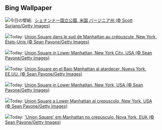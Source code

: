 ## Bing Wallpaper
![](https://www.bing.com/th?id=OHR.SpringCub_JA-JP5808009798_UHD.jpg&w=1000)今日の壁紙: &nbsp;[シェナンドー国立公園, 米国 バージニア州 (© Scott Suriano/Getty Images)](https://www.bing.com/th?id=OHR.SpringCub_JA-JP5808009798_UHD.jpg)
<br><br/>
![](https://www.bing.com/th?id=OHR.UnionSquareNYC_FR-FR8135739524_UHD.jpg&w=1000)Today: [Union Square dans le sud de Manhattan au crépuscule, New York, États-Unis (© Sean Pavone/Getty Images)](https://www.bing.com/th?id=OHR.UnionSquareNYC_FR-FR8135739524_UHD.jpg)
<br><br/>
![](https://www.bing.com/th?id=OHR.UnionSquareNYC_DE-DE5106138170_UHD.jpg&w=1000)Today: [Union Square in Lower Manhattan, New York City, USA (© Sean Pavone/Getty Images)](https://www.bing.com/th?id=OHR.UnionSquareNYC_DE-DE5106138170_UHD.jpg)
<br><br/>
![](https://www.bing.com/th?id=OHR.UnionSquareNYC_ES-ES8980958593_UHD.jpg&w=1000)Today: [Union Square en el Bajo Manhattan al atardecer, Nueva York, EE.UU. (© Sean Pavone/Getty Images)](https://www.bing.com/th?id=OHR.UnionSquareNYC_ES-ES8980958593_UHD.jpg)
<br><br/>
![](https://www.bing.com/th?id=OHR.UnionSquareNYC_EN-GB2643158378_UHD.jpg&w=1000)Today: [Union Square in Lower Manhattan, New York, USA (© Sean Pavone/Getty Images)](https://www.bing.com/th?id=OHR.UnionSquareNYC_EN-GB2643158378_UHD.jpg)
<br><br/>
![](https://www.bing.com/th?id=OHR.UnionSquareNYC_IT-IT3337017060_UHD.jpg&w=1000)Today: [Union Square a Lower Manhattan al crepuscolo, New York, USA (© Sean Pavone/Getty Images)](https://www.bing.com/th?id=OHR.UnionSquareNYC_IT-IT3337017060_UHD.jpg)
<br><br/>
![](https://www.bing.com/th?id=OHR.UnionSquareNYC_PT-BR7552214578_UHD.jpg&w=1000)Today: ['Union Square' em Manhattan no crepúsculo, Nova York, EUA (© Sean Pavone/Getty Images)](https://www.bing.com/th?id=OHR.UnionSquareNYC_PT-BR7552214578_UHD.jpg)
<br><br/>
